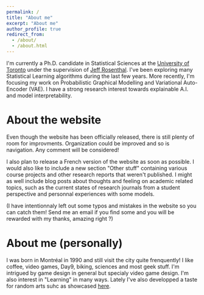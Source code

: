 ```yaml
---
permalink: /
title: "About me"
excerpt: "About me"
author_profile: true
redirect_from: 
  - /about/
  - /about.html
---
```


I'm currently a Ph.D. candidate in Statistical Sciences at the [University of Toronto](http://www.utstat.utoronto.ca) under the supervision of [Jeff Rosenthal](http://probability.ca/jeff/). I've been exploring many Statistical Learning algorithms during the last few years. More recently, I'm focusing my work on Probabilistic Graphical Modelling and Variational Auto-Encoder (VAE). I have a strong research interest towards explainable A.I. and model interpretability. 


About the website
=====

Even though the website has been officially released, there is still plenty of room for improvments. Organization could be improved and so is navigation. Any comment will be considered!

I also plan to release a French version of the website as soon as possible.  I would also like to include a new section "Other stuff" containing various course projects and other research reports that weren't published. I might as well include blog posts about thoughts and feeling on academic related topics, such as the current states of research journals from a student perspective and personnal experiences with some models.

(I have intentionnaly left out some typos and mistakes in the website so you can catch them! Send me an email if you find some and you will be rewarded with my thanks, amazing right ?) 


About me (personally)
=====

I was born in Montréal in 1990 and still visit the city quite frenquently! I like coffee, video games, Day9, biking, sciences and most geek stuff. I'm intrigued by game design in general but specialy video game design. I'm also interest in "Learning" in many ways. Lately I've also developped a taste for random arts suhc as showcased [here](http://art-aleatoire.com). 
